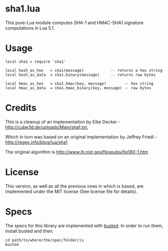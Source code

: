 sha1.lua
========

This pure-Lua module computes SHA-1 and HMAC-SHA1 signature computations in Lua 5.1.

Usage
=====

    local sha1 = require 'sha1'

    local hash_as_hex   = sha1(message)            -- returns a hex string
    local hash_as_data  = sha1.binary(message)     -- returns raw bytes

    local hmac_as_hex   = sha1.hmac(key, message)        -- hex string
    local hmac_as_data  = sha1.hmac_binary(key, message) -- raw bytes

Credits
=======

This is a cleanup of an implementation by Eike Decker - http://cube3d.de/uploads/Main/sha1.txt,

Which in turn was based on an original implementation by Jeffrey Friedl - http://regex.info/blog/lua/sha1

The original algorithm is http://www.itl.nist.gov/fipspubs/fip180-1.htm

License
=======

This version, as well as all the previous ones in which is based, are implemented under the MIT license (See license file for details).

Specs
=====

The specs for this library are implemented with [busted](http://ovinelabs.com/busted/). In order to run them, install busted and then:

    cd path/to/where/the/spec/folder/is
    busted




